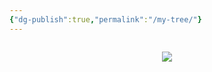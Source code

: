 ```yaml
---
{"dg-publish":true,"permalink":"/my-tree/"}
---
```


<div style="display: flex; flex-wrap: wrap; align-items: center; justify-content: center;">
<!-- Image Map Generated for "Where Waters flow North" -->
<p><img src="/img/user/assets/tree.png"></p>

<map name="mytree">
    <area target="_parent" alt="This is me...." title="This is me...." href="https://my-digital-garden-roan-sigma.vercel.app/vault/misc/this-is-me/" coords="1226,1234,106" shape="circle">
    <area target="_parent" alt="Dad" title="Dad" href="https://my-digital-garden-roan-sigma.vercel.app/ancesters/kincaid/emory-garfield-kincaid-1922-1992/" coords="1222,1126,1224,1019,1155,1030,1105,1058,1064,1093,1038,1136,1020,1180,1016,1232,1020,1269,1027,1297,1122,1267,1122,1201,1161,1145,1190,1130,1209,1126" shape="poly">
    <area target="_parent" alt="Mom" title="Mom" href="https://my-digital-garden-roan-sigma.vercel.app/ancesters/legg/alice-lee-legg-1931-2012/" coords="1250,1128,1224,1121,1226,1021,1276,1026,1324,1045,1365,1073,1395,1104,1417,1143,1434,1188,1439,1232,1437,1266,1428,1297,1328,1262,1330,1208,1300,1154,1276,1141" shape="poly">
    <area target="_parent" alt="Papa" title="Papa" href="https://my-digital-garden-roan-sigma.vercel.app/ancesters/kincaid/george-wesley-kincaid-1891-1976/" coords="923,1329,910,1249,916,1167,936,1104,968,1045,1053,1104,1018,1180,1014,1245,1023,1297" shape="poly">
    <area target="_parent" alt="Mama" title="Mama" href="https://my-digital-garden-roan-sigma.vercel.app/ancesters/skaggs/laura-beatrice-skaggs-1901-1992/" coords="968,1047,1018,989,1081,948,1144,924,1190,915,1226,911,1224,1019,1168,1024,1107,1054,1075,1078,1055,1104" shape="poly">
    <area target="_parent" alt="Fred Legg" title="Fred Legg" href="https://my-digital-garden-roan-sigma.vercel.app/ancesters/legg/fred-rothwell-legg-1885-1958/" coords="1226,913,1298,922,1365,946,1426,982,1480,1039,1398,1102,1341,1054,1291,1026,1248,1017,1226,1017" shape="poly">
    <area target="_parent" alt="Mamie" title="Mamie" href="https://my-digital-garden-roan-sigma.vercel.app/ancesters/shaffer/mamie-catherine-shaffer-1888-1962/" coords="1482,1043,1524,1123,1539,1178,1541,1258,1526,1325,1430,1293,1439,1212,1426,1156,1400,1104" shape="poly">
    <area target="_parent" alt="JW Kincaid" title="JW Kincaid" href="https://my-digital-garden-roan-sigma.vercel.app/ancesters/kincaid/james-william-kincaid-1850-1919/" coords="712,1394,695,1334,686,1269,684,1206,693,1145,912,1180,908,1232,914,1282,923,1325" shape="poly">
    <area target="_parent" alt="Sarah Keenan" title="Sarah Keenan" href="https://my-digital-garden-roan-sigma.vercel.app/ancesters/keenan/sarah-virginia-keenan-1849/" coords="691,1141,706,1078,728,1021,754,965,788,913,966,1041,942,1082,923,1136,914,1175" shape="poly">
    <area target="_parent" alt="James Woodson Skaggs" title="James Woodson Skaggs" href="https://my-digital-garden-roan-sigma.vercel.app/ancesters/skaggs/james-woodson-skaggs-1854-1937/" coords="788,911,832,859,875,820,927,781,979,748,1081,943,1042,967,1005,995,968,1039" shape="poly">
    <area target="_parent" alt="Harriet Ann Skaggs" title="Harriet Ann Skaggs" href="https://my-digital-garden-roan-sigma.vercel.app/ancesters/skaggs/harriet-ann-skaggs-1859-1950/" coords="981,748,1046,718,1101,703,1161,694,1224,690,1224,909,1170,915,1118,928,1081,941" shape="poly">
    <area target="_parent" alt="William McGinnis Legg" title="William McGinnis Legg" href="https://my-digital-garden-roan-sigma.vercel.app/ancesters/legg/william-mc-ginnis-legg-1849-1924/" coords="1226,690,1289,692,1350,703,1404,720,1467,744,1367,943,1309,922,1263,913,1226,909" shape="poly">
    <area target="_parent" alt="Mary Ann Hawkins" title="Mary Ann Hawkins" href="https://my-digital-garden-roan-sigma.vercel.app/ancesters/hawkins/mary-ann-hawkins-1853-1926/" coords="1469,746,1528,781,1576,818,1617,857,1660,909,1482,1039,1445,1000,1398,961,1372,943" shape="poly">
    <area target="_parent" alt="Christopher Clayton Shaffer" title="Christopher Clayton Shaffer" href="https://my-digital-garden-roan-sigma.vercel.app/ancesters/shaffer/christopher-clayton-shaffer-1864-1944/" coords="1664,911,1699,965,1727,1019,1747,1076,1758,1141,1543,1175,1528,1121,1506,1082,1484,1041" shape="poly">
    <area target="_parent" alt="Dorcas Ann McClung" title="Dorcas Ann McClung" href="https://my-digital-garden-roan-sigma.vercel.app/ancesters/mc-clung/dorcas-ann-mc-clung-1866-1951/" coords="1762,1143,1766,1214,1764,1271,1758,1329,1740,1394,1530,1325,1541,1273,1543,1219,1543,1178" shape="poly">
    <area target="" alt="John A Kincaid" title="John A Kincaid" href="" coords="513,1460,498,1416,489,1375,483,1332,478,1290,682,1273,693,1338,708,1394" shape="poly">
    <area target="" alt="Olivia B Walker" title="Olivia B Walker" href="" coords="478,1286,474,1243,474,1197,478,1154,485,1113,689,1147,682,1214,682,1269" shape="poly">
    <area target="" alt="James Marshall Keenan" title="James Marshall Keenan" href="" coords="485,1108,493,1063,500,1026,515,982,530,943,723,1021,704,1080,689,1143" shape="poly">
    <area target="" alt="Martha Grose" title="Martha Grose" href="" coords="532,939,552,898,569,861,591,826,615,789,784,909,749,967,725,1019" shape="poly">
    <area target="" alt="Cyrus Skaggs" title="Cyrus Skaggs" href="" coords="619,787,647,748,673,720,736,659,871,813,827,861,786,907" shape="poly">
    <area target="" alt="Rachel Coleman" title="Rachel Coleman" href="" coords="738,657,780,627,884,562,977,744,925,774,875,811" shape="poly">
    <area target="" alt="James Skaggs" title="James Skaggs" href="" coords="888,560,931,540,966,525,1049,501,1096,700,1038,718,979,744" shape="poly">
    <area target="" alt="Martha Porter" title="Martha Porter" href="" coords="1053,501,1098,490,1135,484,1181,479,1224,477,1226,685,1153,690,1096,698" shape="poly">
    <area target="" alt="William M Legg" title="William M Legg" href="" coords="1229,479,1278,479,1313,481,1357,488,1400,497,1350,700,1287,687,1229,685" shape="poly">
    <area target="" alt="Elizabeth Ramsey" title="Elizabeth Ramsey" href="" coords="1404,501,1445,510,1484,525,1524,542,1563,557,1471,742,1409,716,1352,698" shape="poly">
    <area target="" alt="Nicholas Hawkins" title="Nicholas Hawkins" href="" coords="1567,557,1612,583,1643,603,1673,622,1710,655,1578,813,1524,772,1474,742" shape="poly">
    <area target="" alt="Rebecca Wiseman" title="Rebecca Wiseman" href="" coords="1712,657,1747,687,1777,718,1803,748,1829,785,1662,907,1621,854,1582,815" shape="poly">
    <area target="" alt="Joseph Shaffer" title="Joseph Shaffer" href="" coords="1834,789,1860,826,1881,861,1901,900,1918,939,1730,1019,1699,963,1667,907" shape="poly">
    <area target="" alt="Mary Frances McClung" title="Mary Frances McClung" href="" coords="1918,943,1938,987,1949,1021,1959,1067,1966,1108,1760,1139,1751,1078,1732,1021" shape="poly">
    <area target="" alt="Charles McClung" title="Charles McClung" href="" coords="1764,1143,1968,1113,1972,1156,1977,1199,1977,1249,1972,1288,1766,1267,1769,1201" shape="poly">
    <area target="" alt="Mary C Amick" title="Mary C Amick" href="" coords="1972,1290,1968,1338,1962,1375,1951,1420,1938,1460,1740,1392,1760,1332,1766,1271" shape="poly">
    <area target="" alt="William M Kincaid" title="William M Kincaid" href="" coords="298,1529,272,1423,487,1379,509,1460" shape="poly">
    <area target="" alt="Virginia Jane Kincaid" title="Virginia Jane Kincaid" href="" coords="270,1416,255,1308,476,1286,487,1375" shape="poly">
    <area target="" alt="Elverton Walker" title="Elverton Walker" href="" coords="253,1306,253,1193,470,1199,472,1282" shape="poly">
    <area target="" alt="Margaret McGaughey" title="Margaret McGaughey" href="" coords="250,1188,261,1078,480,1110,472,1197" shape="poly">
    <area target="" alt="Andrew Keenan" title="Andrew Keenan" href="" coords="264,1073,287,967,498,1024,480,1108" shape="poly">
    <area target="" alt="Polly Walker" title="Polly Walker" href="" coords="287,963,322,857,526,939,498,1019" shape="poly">
    <area target="" alt="William Grose" title="William Grose" href="" coords="326,852,374,755,565,859,526,937" shape="poly">
    <area target="" alt="Susannah Koontz" title="Susannah Koontz" href="" coords="374,748,437,657,615,783,567,854" shape="poly">
    <area target="" alt="James A. Skaggs" title="James A. Skaggs" href="" coords="437,655,509,568,671,713,617,781" shape="poly">
    <area target="" alt="Elizabeth Miller" title="Elizabeth Miller" href="" coords="511,564,593,490,732,653,671,711" shape="poly">
    <area target="" alt="Rachel Coleman Dad" title="Rachel Coleman Dad" href="" coords="595,486,684,421,806,603,736,651" shape="poly">
    <area target="" alt="Rachel Coleman Mom" title="Rachel Coleman Mom" href="" coords="686,416,782,362,884,555,806,601" shape="poly">
    <area target="" alt="James A. Skaggs" title="James A. Skaggs" href="" coords="786,360,886,317,964,520,886,555" shape="poly">
    <area target="" alt="Elizabeth Miller" title="Elizabeth Miller" href="" coords="890,312,997,282,1049,497,966,518" shape="poly">
    <area target="" alt="Martha Potter Dad" title="Martha Potter Dad" href="" coords="1001,280,1109,262,1137,477,1053,494" shape="poly">
    <area target="" alt="Martha Potter Mom" title="Martha Potter Mom" href="" coords="1111,262,1224,254,1222,473,1140,475" shape="poly">
    <area target="" alt="Thomas Henderson Legg" title="Thomas Henderson Legg" href="" coords="1226,254,1337,260,1313,477,1226,471" shape="poly">
    <area target="" alt="Elisabeth Nutter" title="Elisabeth Nutter" href="" coords="1341,258,1450,280,1400,492,1315,475" shape="poly">
    <area target="" alt="Bartholomew Ramsey" title="Bartholomew Ramsey" href="" coords="1454,282,1560,312,1484,518,1404,492" shape="poly">
    <area target="" alt="Margaret Wiseman" title="Margaret Wiseman" href="" coords="1563,312,1667,358,1569,555,1489,520" shape="poly">
    <area target="" alt="Thomas Hawkins" title="Thomas Hawkins" href="" coords="1669,360,1764,416,1645,599,1571,555" shape="poly">
    <area target="" alt="Mary Perry" title="Mary Perry" href="" coords="1769,416,1858,486,1712,653,1649,599" shape="poly">
    <area target="" alt="Isaac Wiseman" title="Isaac Wiseman" href="" coords="1860,488,1940,562,1779,716,1714,651" shape="poly">
    <area target="" alt="Mary Neal" title="Mary Neal" href="" coords="1942,566,2016,653,1834,785,1779,716" shape="poly">
    <area target="" alt="Peter Shaffer" title="Peter Shaffer" href="" coords="2016,655,2077,750,1886,859,1840,783" shape="poly">
    <area target="" alt="Mary George" title="Mary George" href="" coords="2079,755,2124,852,1920,937,1890,859" shape="poly">
    <area target="" alt="Dickinson McClung" title="Dickinson McClung" href="" coords="2126,857,2163,963,1953,1019,1918,941" shape="poly">
    <area target="" alt="Sarah Evans" title="Sarah Evans" href="" coords="2163,967,2187,1071,1968,1104,1955,1021" shape="poly">
    <area target="" alt="John Henry McClung" title="John Henry McClung" href="" coords="2189,1080,2200,1186,1981,1195,1970,1108" shape="poly">
    <area target="" alt="Polly Walton" title="Polly Walton" href="" coords="2200,1191,2198,1303,1977,1286,1981,1199" shape="poly">
    <area target="" alt="John William Amick" title="John William Amick" href="" coords="2196,1308,2181,1414,1966,1371,1975,1286" shape="poly">
    <area target="" alt="Lana Walker" title="Lana Walker" href="" coords="2183,1418,2152,1529,1942,1457,1968,1375" shape="poly">
    <area target="" alt="Samuel Kincaid" title="Samuel Kincaid" href="" coords="83,1598,64,1531,279,1477,296,1529" shape="poly">
    <area target="" alt="Mary Tincher" title="Mary Tincher" href="" coords="64,1527,47,1462,266,1418,279,1473" shape="poly">
    <area target="" alt="John Kincaid" title="John Kincaid" href="" coords="47,1457,36,1394,257,1360,266,1414" shape="poly">
    <area target="" alt="Elizabeth Hannah Gillespie" title="Elizabeth Hannah Gillespie" href="" coords="36,1390,29,1321,250,1306,257,1358" shape="poly">
    <area target="" alt="William Walker" title="William Walker" href="" coords="29,1316,27,1253,248,1247,250,1301" shape="poly">
    <area target="" alt="Mary Lewis" title="Mary Lewis" href="" coords="25,1249,25,1184,246,1191,246,1243" shape="poly">
    <area target="" alt="Andrew McGaughey" title="Andrew McGaughey" href="" coords="27,1178,34,1113,250,1132,246,1184" shape="poly">
    <area target="" alt="Mary Craig McGaughey" title="Mary Craig McGaughey" href="" coords="31,1108,40,1041,259,1076,253,1130" shape="poly">
    <area target="" alt="Patrick Keenan" title="Patrick Keenan" href="" coords="40,1034,53,976,268,1019,257,1073" shape="poly">
    <area target="" alt="Patrick Keenan Wife" title="Patrick Keenan Wife" href="" coords="53,972,70,904,285,961,270,1017" shape="poly">
    <area target="" alt="Elverton Walker" title="Elverton Walker" href="" coords="70,902,88,835,300,907,283,956" shape="poly">
    <area target="" alt="Margaret McGaughey" title="Margaret McGaughey" href="" coords="94,831,118,774,318,852,303,900" shape="poly">
    <area target="" alt="Jacob Grose" title="Jacob Grose" href="" coords="118,770,146,709,342,800,318,850" shape="poly">
    <area target="" alt="Mary Ganssel" title="Mary Ganssel" href="" coords="146,705,179,646,368,750,344,798" shape="poly">
    <area target="" alt="Henrich Koontz" title="Henrich Koontz" href="" coords="179,640,216,586,400,700,370,746" shape="poly">
    <area target="" alt="Elizabeth Bowyer" title="Elizabeth Bowyer" href="" coords="216,581,253,525,433,653,402,698" shape="poly">
    <area target="" alt="Charles Skaggs" title="Charles Skaggs" href="" coords="255,523,294,468,467,607,435,651" shape="poly">
    <area target="" alt="Charles Skaggs Wife" title="Charles Skaggs Wife" href="" coords="300,466,344,419,504,562,467,601" shape="poly">
    <area target="" alt="Valentine Miller" title="Valentine Miller" href="" coords="344,414,394,367,550,523,506,562" shape="poly">
    <area target="" alt="Susanna Ensminger" title="Susanna Ensminger" href="" coords="396,362,448,314,591,484,552,518" shape="poly">
    <area target="" alt="Charles Skaggs" title="Charles Skaggs" href="" coords="678,156,743,132,832,332,780,356" shape="poly">
    <area target="" alt="Charles Skaggs Wife" title="Charles Skaggs Wife" href="" coords="747,130,810,104,888,310,834,330" shape="poly">
    <area target="" alt="Valentine Miller" title="Valentine Miller" href="" coords="812,102,875,85,942,291,886,306" shape="poly">
    <area target="" alt="Susanna Ensminger" title="Susanna Ensminger" href="" coords="877,80,947,63,997,273,944,291" shape="poly">
    <area target="" alt="Thomas Legg III" title="Thomas Legg III" href="" coords="1222,26,1294,30,1283,249,1224,247" shape="poly">
    <area target="" alt="Elizabeth Hughes" title="Elizabeth Hughes" href="" coords="1298,33,1365,37,1339,254,1285,249" shape="poly">
    <area target="" alt="David Nutter" title="David Nutter" href="" coords="1367,37,1432,48,1398,262,1341,254" shape="poly">
    <area target="" alt="Ruth cottle" title="Ruth cottle" href="" coords="1435,46,1504,59,1450,273,1398,260" shape="poly">
    <area target="" alt="Richard Ramsey" title="Richard Ramsey" href="" coords="1504,63,1573,82,1508,293,1454,273" shape="poly">
    <area target="" alt="Letitia Wiseman" title="Letitia Wiseman" href="" coords="1573,80,1641,102,1563,308,1511,291" shape="poly">
    <area target="" alt="Isaac Wiseman Jr" title="Isaac Wiseman Jr" href="" coords="1643,104,1701,130,1617,330,1563,310" shape="poly">
    <area target="" alt="Elizabeth Davis" title="Elizabeth Davis" href="" coords="1704,130,1771,158,1669,356,1619,327" shape="poly">
    <area target="" alt="Elijah Hawkins" title="Elijah Hawkins" href="" coords="1773,160,1831,191,1719,382,1669,356" shape="poly">
    <area target="" alt="Elizabeth Scott" title="Elizabeth Scott" href="" coords="1834,191,1886,228,1766,412,1723,382" shape="poly">
    <area target="" alt="Peter Perry" title="Peter Perry" href="" coords="1890,226,1951,267,1812,447,1766,410" shape="poly">
    <area target="" alt="Lucinda Faulconer" title="Lucinda Faulconer" href="" coords="1951,271,2003,314,1858,481,1818,447" shape="poly">
    <area target="" alt="Isaac Wiseman Dad" title="Isaac Wiseman Dad" href="" coords="2005,314,2055,360,1903,525,1860,486" shape="poly">
    <area target="" alt="Isaac Wiseman Mom" title="Isaac Wiseman Mom" href="" coords="2059,362,2105,412,1946,562,1905,520" shape="poly">
    <area target="" alt="William Neal" title="William Neal" href="" coords="2109,416,2152,466,1985,607,1948,562" shape="poly">
    <area target="" alt="Emelia Neal" title="Emelia Neal" href="" coords="2152,466,2194,518,2018,651,1985,609" shape="poly">
    <area target="" alt="Christopher Shaffer" title="Christopher Shaffer" href="" coords="2196,520,2235,577,2051,698,2020,651" shape="poly">
    <area target="" alt="Christopher Shaffer Wife" title="Christopher Shaffer Wife" href="" coords="2239,581,2272,640,2081,748,2051,698" shape="poly">
    <area target="" alt="Thomas George" title="Thomas George" href="" coords="2276,642,2306,703,2103,800,2081,750" shape="poly">
    <area target="" alt="Catherine McCoy" title="Catherine McCoy" href="" coords="2309,707,2335,766,2126,850,2105,802" shape="poly">
    <area target="" alt="James McClung" title="James McClung" href="" coords="2335,772,2361,833,2148,909,2129,854" shape="poly">
    <area target="" alt="Mary Alderson" title="Mary Alderson" href="" coords="2361,837,2380,900,2165,961,2148,911" shape="poly">
    <area target="" alt="David Evans" title="David Evans" href="" coords="2380,902,2395,967,2178,1017,2165,963" shape="poly">
    <area target="" alt="Ruth Alderson" title="Ruth Alderson" href="" coords="2181,1019,2395,972,2411,1039,2189,1076" shape="poly">
    <area target="" alt="James McClung" title="James McClung" href="" coords="2415,1041,2421,1106,2200,1134,2189,1076" shape="poly">
    <area target="" alt="Mary Alderson" title="Mary Alderson" href="" coords="2421,1110,2426,1178,2202,1186,2198,1136" shape="poly">
    <area target="" alt="James Walton" title="James Walton" href="" coords="2426,1182,2421,1251,2202,1245,2205,1191" shape="poly">
    <area target="" alt="Nancy McClung" title="Nancy McClung" href="" coords="2426,1253,2419,1319,2200,1306,2202,1249" shape="poly">
    <area target="" alt="Jacob Amick" title="Jacob Amick" href="" coords="2421,1323,2415,1392,2191,1362,2200,1308" shape="poly">
    <area target="" alt="Rachel Shroyer" title="Rachel Shroyer" href="" coords="2415,1394,2404,1462,2183,1414,2194,1366" shape="poly">
    <area target="" alt="James Walker" title="James Walker" href="" coords="2404,1464,2387,1529,2170,1470,2187,1418" shape="poly">
    <area target="" alt="Hannah Kincaid" title="Hannah Kincaid" href="" coords="2387,1531,2367,1598,2155,1529,2172,1470" shape="poly">
</map>
</div>